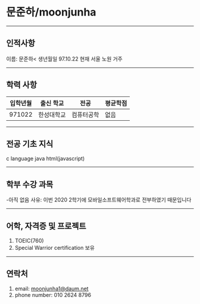 문준하/moonjunha
===============
***
## 인적사항
이름: 문준하<
생년월일 97.10.22
현재 서울 노원 거주
***

## 학력 사항
|입학년월|출신 학교|전공|평균학점|
|---------|-----------|----------|---------|
|971022|한성대학교|컴퓨터공학|없음|
***

## 전공 기초 지식
c language 
java
html(javascript)
***

## 학부 수강 과목
-아직 없음
 사유: 이번 2020 2학기에 모바일소프트웨어학과로 전부하였기 때문입니다
***

## 어학, 자격증 및 프로젝트 
1. TOEIC(760)
2. Special Warrior certification 보유
***

## 연락처
1. email: moonjunha1@daum.net
2. phone number: 010 2624 8796

